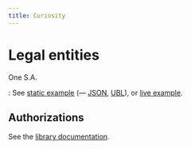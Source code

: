 ```yaml
---
title: Curiosity
---
```


# Legal entities

One S.A.

:   See [static example](/views/entity/one.json) (— [JSON](/data/one.json),
    [UBL](/ubl/PartyLegalEntity/one.json)), or [live example](/entity/one).

## Authorizations

See the [library documentation](/haddock/Curiosity-Data-Legal.html#t:Authorization).
